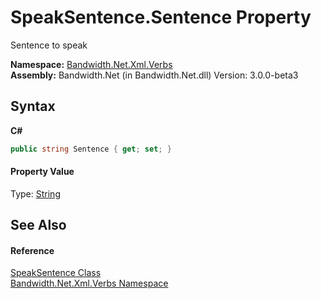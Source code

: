 ﻿# SpeakSentence.Sentence Property 
 

Sentence to speak

**Namespace:**&nbsp;<a href ="N_Bandwidth_Net_Xml_Verbs.md">Bandwidth.Net.Xml.Verbs</a><br />**Assembly:**&nbsp;Bandwidth.Net (in Bandwidth.Net.dll) Version: 3.0.0-beta3

## Syntax

**C#**<br />
``` C#
public string Sentence { get; set; }
```


#### Property Value
Type: <a href="http://msdn2.microsoft.com/en-us/library/s1wwdcbf" target="_blank">String</a>

## See Also


#### Reference
<a href ="T_Bandwidth_Net_Xml_Verbs_SpeakSentence.md">SpeakSentence Class</a><br /><a href ="N_Bandwidth_Net_Xml_Verbs.md">Bandwidth.Net.Xml.Verbs Namespace</a><br />